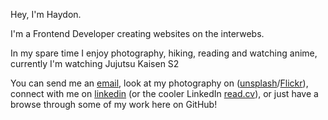Hey, I'm Haydon.

I'm a Frontend Developer creating websites on the interwebs.

In my spare time I enjoy photography, hiking, reading and watching anime, currently I'm watching Jujutsu Kaisen S2

You can send me an [email](mailto:haydon.curteis-lateo@outlook.com), look at my photography on ([unsplash](https://unsplash.com/@hayhaydz)/[Flickr](https://www.flickr.com/photos/199728645@N02/)), connect with me on [linkedin](https://www.linkedin.com/in/hayhaydz/) (or the cooler LinkedIn [read.cv](https://read.cv/haydon)), or just have a browse through some of my work here on GitHub!
